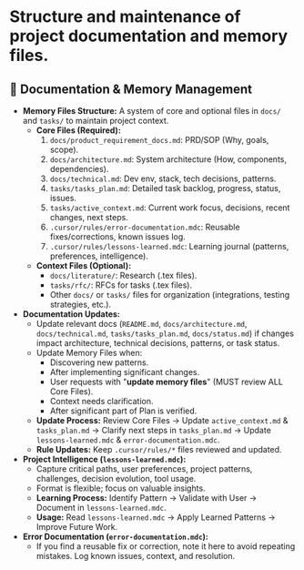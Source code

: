 # Structure and maintenance of project documentation and memory files.

## 🧠 Documentation & Memory Management

*   **Memory Files Structure:** A system of core and optional files in `docs/` and `tasks/` to maintain project context.
    *   **Core Files (Required):**
        1.  `docs/product_requirement_docs.md`: PRD/SOP (Why, goals, scope).
        2.  `docs/architecture.md`: System architecture (How, components, dependencies).
        3.  `docs/technical.md`: Dev env, stack, tech decisions, patterns.
        4.  `tasks/tasks_plan.md`: Detailed task backlog, progress, status, issues.
        5.  `tasks/active_context.md`: Current work focus, decisions, recent changes, next steps.
        6.  `.cursor/rules/error-documentation.mdc`: Reusable fixes/corrections, known issues log.
        7.  `.cursor/rules/lessons-learned.mdc`: Learning journal (patterns, preferences, intelligence).
    *   **Context Files (Optional):**
        *   `docs/literature/`: Research (.tex files).
        *   `tasks/rfc/`: RFCs for tasks (.tex files).
        *   Other `docs/` or `tasks/` files for organization (integrations, testing strategies, etc.).
*   **Documentation Updates:**
    *   **<DOC>** Update relevant docs (`README.md`, `docs/architecture.md`, `docs/technical.md`, `tasks/tasks_plan.md`, `docs/status.md`) if changes impact architecture, technical decisions, patterns, or task status.
    *   Update Memory Files when:
        *   Discovering new patterns.
        *   After implementing significant changes.
        *   User requests with "**update memory files**" (MUST review ALL Core Files).
        *   Context needs clarification.
        *   After significant part of Plan is verified.
    *   **Update Process:** Review Core Files -> Update `active_context.md` & `tasks_plan.md` -> Clarify next steps in `tasks_plan.md` -> Update `lessons-learned.mdc` & `error-documentation.mdc`.
    *   **Rule Updates:** Keep `.cursor/rules/*` files reviewed and updated.
*   **Project Intelligence (`lessons-learned.mdc`):**
    *   Capture critical paths, user preferences, project patterns, challenges, decision evolution, tool usage.
    *   Format is flexible; focus on valuable insights.
    *   **Learning Process:** Identify Pattern -> Validate with User -> Document in `lessons-learned.mdc`.
    *   **Usage:** Read `lessons-learned.mdc` -> Apply Learned Patterns -> Improve Future Work.
*   **Error Documentation (`error-documentation.mdc`):**
    *   If you find a reusable fix or correction, note it here to avoid repeating mistakes. Log known issues, context, and resolution.